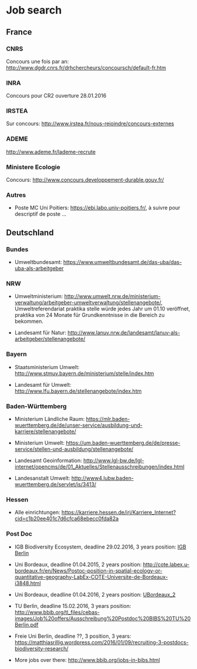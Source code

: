 # Job search

## France

### CNRS

Concours une fois par an: <http://www.dgdr.cnrs.fr/drhchercheurs/concoursch/default-fr.htm>

### INRA

Concours pour CR2 ouverture 28.01.2016

### IRSTEA

Sur concours: <http://www.irstea.fr/nous-rejoindre/concours-externes>

### ADEME

<http://www.ademe.fr/lademe-recrute>

### Ministere Ecologie

Concours: <http://www.concours.developpement-durable.gouv.fr/>

### Autres

+ Poste MC Uni Poitiers: <https://ebi.labo.univ-poitiers.fr/>, à suivre pour descriptif de poste ...

## Deutschland

### Bundes

+ Umweltbundesamt: <https://www.umweltbundesamt.de/das-uba/das-uba-als-arbeitgeber>

### NRW

+ Umweltministerium: <http://www.umwelt.nrw.de/ministerium-verwaltung/arbeitgeber-umweltverwaltung/stellenangebote/>, Umweltreferendariat praktika stelle würde jedes Jahr um 01.10 veröffnet, praktika von 24 Monate für Grundkenntnisse in die Bereich zu bekommen.

+ Landesamt für Natur: <http://www.lanuv.nrw.de/landesamt/lanuv-als-arbeitgeber/stellenangebote/>

### Bayern

+ Staatsministerium Umwelt: <http://www.stmuv.bayern.de/ministerium/stelle/index.htm>

+ Landesamt für Umwelt: <http://www.lfu.bayern.de/stellenangebote/index.htm>

### Baden-Württemberg

+ Ministerium Ländliche Raum: <https://mlr.baden-wuerttemberg.de/de/unser-service/ausbildung-und-karriere/stellenangebote/>

+ Ministerium Umwelt: <https://um.baden-wuerttemberg.de/de/presse-service/stellen-und-ausbildung/stellenangebote/>

+ Landesamt Geoinformation: <http://www.lgl-bw.de/lgl-internet/opencms/de/01_Aktuelles/Stellenausschreibungen/index.html>

+ Landesanstalt Umwelt: <http://www4.lubw.baden-wuerttemberg.de/servlet/is/3413/>

### Hessen

+  Alle einrichtungen: <https://karriere.hessen.de/irj/Karriere_Internet?cid=c1b20ee401c7d6cfca68ebecc0fda82a>

### Post Doc

+ IGB Biodiversity Ecosystem, deadline 29.02.2016, 3 years position: [IGB Berlin](IGB_Berlin.pdf)

+ Uni Bordeaux, deadline 01.04.2015, 2 years position: <http://cote.labex.u-bordeaux.fr/en/News/Postoc-position-in-spatial-ecology-or-quantitative-geography-LabEx-COTE-Universite-de-Bordeaux-i3848.html>

+ Uni Bordeaux, deadline 01.04.2016, 2 years position: [UBordeaux_2](UBordeauxPostdoc_2.pdf)

+ TU Berlin, deadline 15.02.2016, 3 years position: <http://www.bbib.org/tl_files/cebas-images/Job%20offers/Ausschreibung%20Postdoc%20BIBS%20TU%20Berlin.pdf>

+ Freie Uni Berlin, deadline ??, 3 position, 3 years: <https://matthiasrillig.wordpress.com/2016/01/09/recruiting-3-postdocs-biodiversity-research/>

+ More jobs over there: <http://www.bbib.org/jobs-in-bibs.html>


